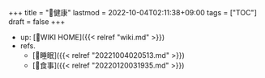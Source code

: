 +++
title = "📂健康"
lastmod = 2022-10-04T02:11:38+09:00
tags = ["TOC"]
draft = false
+++

-   up: [📝WIKI HOME]({{< relref "wiki.md" >}})
-   refs.
    -   [📝睡眠]({{< relref "20221004020513.md" >}})
    -   [📝食事]({{< relref "20220120031935.md" >}})
